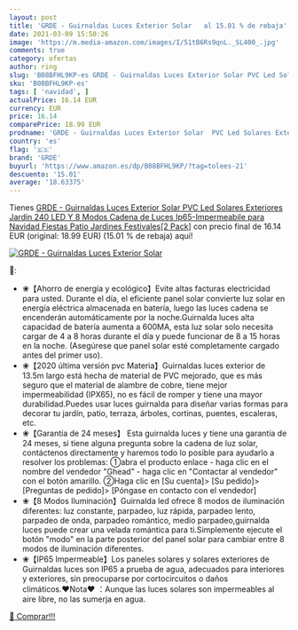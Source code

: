 ```yaml
---
layout: post
title: 'GRDE - Guirnaldas Luces Exterior Solar   al 15.01 % de rebaja'
date: 2021-03-09 15:50:26
image: 'https://m.media-amazon.com/images/I/51tB6Rs9qnL._SL400_.jpg'
comments: true
category: ofertas
author: ring
slug: 'B08BFHL9KP-es GRDE - Guirnaldas Luces Exterior Solar PVC Led Solares...'
sku: 'B08BFHL9KP-es'
tags: [ 'navidad', ]
actualPrice: 16.14 EUR
currency: EUR
price: 16.14
comparePrice: 18.99 EUR
prodname: 'GRDE - Guirnaldas Luces Exterior Solar  PVC Led Solares Exteriores Jardin 240 LED Y 8 Modos Cadena de Luces Ip65-Impermeabile para Navidad  Fiestas  Patio  Jardines  Festivales[2 Pack]'
country: 'es'
flag: '🇪🇸'
brand: 'GRDE'
buyurl: 'https://www.amazon.es/dp/B08BFHL9KP/?tag=tolees-21'
descuento: '15.01'
average: '18.63375'
---
```


Tienes [GRDE - Guirnaldas Luces Exterior Solar  PVC Led Solares Exteriores Jardin 240 LED Y 8 Modos Cadena de Luces Ip65-Impermeabile para Navidad  Fiestas  Patio  Jardines  Festivales[2 Pack]](https://www.amazon.es/dp/B08BFHL9KP/?tag=tolees-21) con precio final de  16.14 EUR (original: 18.99 EUR) (15.01 %  de rebaja) aqui!

[![GRDE - Guirnaldas Luces Exterior Solar  ](https://m.media-amazon.com/images/I/51tB6Rs9qnL._SL400_.jpg)](https://www.amazon.es/dp/B08BFHL9KP/?tag=tolees-21)

🔎:

- ❀【Ahorro de energía y ecológico】Evite altas facturas electricidad para usted. Durante el día, el eficiente panel solar convierte luz solar en energía eléctrica almacenada en batería, luego las luces cadena se encenderán automáticamente por la noche.Guirnalda luces alta capacidad de batería aumenta a 600MA, esta luz solar solo necesita cargar de 4 a 8 horas durante el día y puede funcionar de 8 a 15 horas en la noche. (Asegúrese que panel solar esté completamente cargado antes del primer uso).
- ❀【2020 última versión pvc Materia】Guirnaldas luces exterior de 13.5m largo está hecha de material de PVC mejorado, que es más seguro que el material de alambre de cobre, tiene mejor impermeabilidad (IPX65), no es fácil de romper y tiene una mayor durabilidad.Puedes usar luces guirnalda para diseñar varias formas para decorar tu jardín, patio, terraza, árboles, cortinas, puentes, escaleras, etc.
- ❀【Garantía de 24 meses】 Esta guirnalda luces y tiene una garantía de 24 meses, si tiene alguna pregunta sobre la cadena de luz solar, contáctenos directamente y haremos todo lo posible para ayudarlo a resolver los problemas: ①abra el producto enlace - haga clic en el nombre del vendedor "Ghead" - haga clic en "Contactar al vendedor" con el botón amarillo. ②Haga clic en [Su cuenta]> [Su pedido]> [Preguntas de pedido]> [Póngase en contacto con el vendedor]
- ❀【8 Modos Iluminación】Guirnalda led ofrece 8 modos de iluminación diferentes: luz constante, parpadeo, luz rápida, parpadeo lento, parpadeo de onda, parpadeo romántico, medio parpadeo,guirnalda luces puede crear una velada romántica para ti.Simplemente ejecute el botón "modo" en la parte posterior del panel solar para cambiar entre 8 modos de iluminación diferentes.
- ❀【IP65 Impermeable】Los paneles solares y solares exteriores de Guirnaldas luces son IP65 a prueba de agua, adecuados para interiores y exteriores, sin preocuparse por cortocircuitos o daños climáticos.♥Nota♥ ：Aunque las luces solares son impermeables al aire libre, no las sumerja en agua.

[🛒 Comprar!!!](https://www.amazon.es/dp/B08BFHL9KP/?tag=tolees-21)
